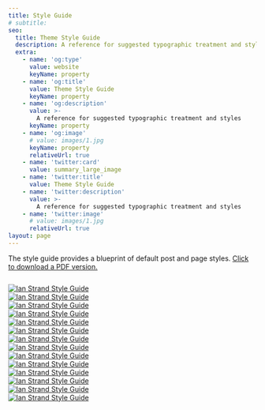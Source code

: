 ```yaml
---
title: Style Guide
# subtitle:
seo:
  title: Theme Style Guide
  description: A reference for suggested typographic treatment and styles
  extra:
    - name: 'og:type'
      value: website
      keyName: property
    - name: 'og:title'
      value: Theme Style Guide
      keyName: property
    - name: 'og:description'
      value: >-
        A reference for suggested typographic treatment and styles
      keyName: property
    - name: 'og:image'
      # value: images/1.jpg
      keyName: property
      relativeUrl: true
    - name: 'twitter:card'
      value: summary_large_image
    - name: 'twitter:title'
      value: Theme Style Guide
    - name: 'twitter:description'
      value: >-
        A reference for suggested typographic treatment and styles
    - name: 'twitter:image'
      # value: images/1.jpg
      relativeUrl: true
layout: page
---
```


<div class="post-subtitle" style="margin-bottom: 1.66667rem;">The style guide provides a blueprint of default post and page styles. <a href="/docs/Ian Strand Style Guide.pdf" download="Ian Strand Style Guide.pdf" target="_blank">Click to download a PDF version.</a></div>

<div class="row text-center">
  <div class="column">
  <a href="/docs/Ian Strand Style Guide.pdf" download="Ian Strand Style Guide.pdf" target="_blank">
  <img class="sguide" alt="Ian Strand Style Guide" src="/images/style-guide/Ian Strand Style Guide1.jpg">
</a>
  </div>
  <div class="column">
<a href="/docs/Ian Strand Style Guide.pdf" download="Ian Strand Style Guide.pdf" target="_blank">
  <img class="sguide" alt="Ian Strand Style Guide" src="/images/style-guide/Ian Strand Style Guide2.jpg">
</a>
</div>
</div>
<div class="row text-center">
  <div class="column">
  <a href="/docs/Ian Strand Style Guide.pdf" download="Ian Strand Style Guide.pdf" target="_blank">
  <img class="sguide" alt="Ian Strand Style Guide" src="/images/style-guide/Ian Strand Style Guide3.jpg">
</a>
  </div>
  <div class="column">
<a href="/docs/Ian Strand Style Guide.pdf" download="Ian Strand Style Guide.pdf" target="_blank">
  <img class="sguide" alt="Ian Strand Style Guide" src="/images/style-guide/Ian Strand Style Guide4.jpg">
</a>
</div>
</div>
<div class="row text-center">
  <div class="column">
  <a href="/docs/Ian Strand Style Guide.pdf" download="Ian Strand Style Guide.pdf" target="_blank">
  <img class="sguide" alt="Ian Strand Style Guide" src="/images/style-guide/Ian Strand Style Guide5.jpg">
</a>
  </div>
  <div class="column">
<a href="/docs/Ian Strand Style Guide.pdf" download="Ian Strand Style Guide.pdf" target="_blank">
  <img class="sguide" alt="Ian Strand Style Guide" src="/images/style-guide/Ian Strand Style Guide6.jpg">
</a>
</div>
</div>
<div class="row text-center">
  <div class="column">
  <a href="/docs/Ian Strand Style Guide.pdf" download="Ian Strand Style Guide.pdf" target="_blank">
  <img class="sguide" alt="Ian Strand Style Guide" src="/images/style-guide/Ian Strand Style Guide7.jpg">
</a>
  </div>
  <div class="column">
<a href="/docs/Ian Strand Style Guide.pdf" download="Ian Strand Style Guide.pdf" target="_blank">
  <img class="sguide" alt="Ian Strand Style Guide" src="/images/style-guide/Ian Strand Style Guide8.jpg">
</a>
</div>
</div>
<div class="row text-center">
  <div class="column">
  <a href="/docs/Ian Strand Style Guide.pdf" download="Ian Strand Style Guide.pdf" target="_blank">
  <img class="sguide" alt="Ian Strand Style Guide" src="/images/style-guide/Ian Strand Style Guide9.jpg">
</a>
  </div>
  <div class="column">
<a href="/docs/Ian Strand Style Guide.pdf" download="Ian Strand Style Guide.pdf" target="_blank">
  <img class="sguide" alt="Ian Strand Style Guide" src="/images/style-guide/Ian Strand Style Guide10.jpg">
</a>
</div>
</div>
<div class="row text-center">
  <div class="column">
  <a href="/docs/Ian Strand Style Guide.pdf" download="Ian Strand Style Guide.pdf" target="_blank">
  <img class="sguide" alt="Ian Strand Style Guide" src="/images/style-guide/Ian Strand Style Guide11.jpg">
</a>
  </div>
  <div class="column">
<a href="/docs/Ian Strand Style Guide.pdf" download="Ian Strand Style Guide.pdf" target="_blank">
  <img class="sguide" alt="Ian Strand Style Guide" src="/images/style-guide/Ian Strand Style Guide12.jpg">
</a>
</div>
</div>
<div class="row text-center">
  <div class="column">
  <a href="/docs/Ian Strand Style Guide.pdf" download="Ian Strand Style Guide.pdf" target="_blank">
  <img class="sguide" alt="Ian Strand Style Guide" src="/images/style-guide/Ian Strand Style Guide13.jpg">
</a>
  </div>
  <div class="column">
<a href="/docs/Ian Strand Style Guide.pdf" download="Ian Strand Style Guide.pdf" target="_blank">
  <img class="sguide" alt="Ian Strand Style Guide" src="/images/style-guide/Ian Strand Style Guide14.jpg">
</a>
</div>
</div>